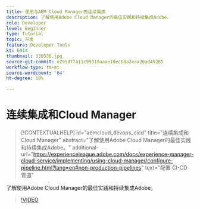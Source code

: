```yaml
---
title: 使用与AEM Cloud Manager的连续集成
description: 了解使用Adobe Cloud Manager的最佳实践和持续集成Adobe。
role: Developer
level: Beginner
type: Tutorial
topic: 开发
feature: Developer Tools
kt: 6914
thumbnail: 330536.jpg
source-git-commit: e295d77a11c99310aaae10ecb8a2eaa20ad49285
workflow-type: tm+mt
source-wordcount: '64'
ht-degree: 10%

---
```



# 连续集成和Cloud Manager

>[!CONTEXTUALHELP]
>id="aemcloud_devops_cicd"
>title="连续集成和Cloud Manager"
>abstract="了解使用Adobe Cloud Manager的最佳实践和持续集成Adobe。"
>additional-url="https://experienceleague.adobe.com/docs/experience-manager-cloud-service/implementing/using-cloud-manager/configure-pipeline.html?lang=en#non-production-pipelines" text="配置 CI-CD 管道"

了解使用Adobe Cloud Manager的最佳实践和持续集成Adobe。

>[!VIDEO](https://video.tv.adobe.com/v/330536/?quality=12&learn=on)
